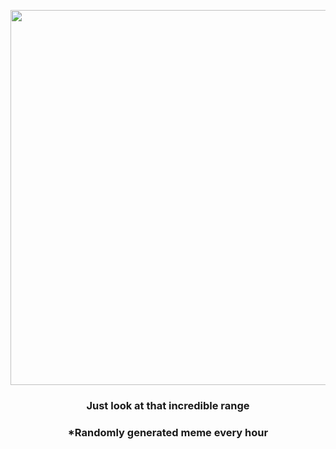 <p align="center">
        <img src="https://i.redd.it/8mi6sq9b3xx81.jpg" width="600" height="600">
        </p>
        <h3 align="center">Just look at that incredible range</h3>
        <h3 align="center">*Randomly generated meme every hour</h3>
    